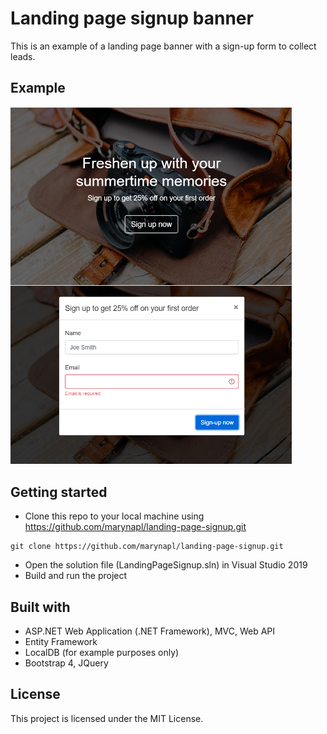 # Landing page signup banner

This is an example of a landing page banner with a sign-up form to collect leads.

## Example

<img align="left" width="450" src="images/landing-page-banner-1.png" />
<img width="450" src="images/landing-page-banner-2.png" />

## Getting started

* Clone this repo to your local machine using https://github.com/marynapl/landing-page-signup.git
```
git clone https://github.com/marynapl/landing-page-signup.git
```
* Open the solution file (LandingPageSignup.sln) in Visual Studio 2019
* Build and run the project

## Built with

* ASP.NET Web Application (.NET Framework), MVC, Web API
* Entity Framework
* LocalDB (for example purposes only)
* Bootstrap 4, JQuery

## License

This project is licensed under the MIT License.
